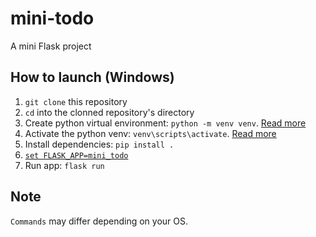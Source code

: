 # mini-todo

A mini Flask project

## How to launch (Windows)

1. `git clone` this repository
1. `cd` into the clonned repository's directory
1. Create python virtual environment: `python -m venv venv`. [Read more](https://docs.python.org/3/library/venv.html#creating-virtual-environments)
1. Activate the python venv: `venv\scripts\activate`. [Read more](https://flask.palletsprojects.com/en/1.1.x/installation/#activate-the-environment)
1. Install dependencies: `pip install .`
1. [`set FLASK_APP=mini_todo`](https://flask.palletsprojects.com/en/1.1.x/quickstart/#a-minimal-application)
1. Run app: `flask run`

## Note

`Commands` may differ depending on your OS.
